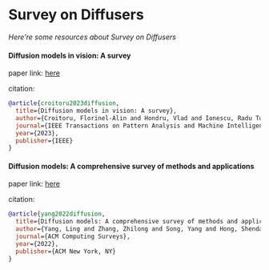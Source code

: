 # Survey on Diffusers
*Here're some resources about Survey on Diffusers*




#### Diffusion models in vision: A survey

paper link: [here](https://arxiv.org/pdf/2209.04747)

citation: 
```bibtex
@article{croitoru2023diffusion,
  title={Diffusion models in vision: A survey},
  author={Croitoru, Florinel-Alin and Hondru, Vlad and Ionescu, Radu Tudor and Shah, Mubarak},
  journal={IEEE Transactions on Pattern Analysis and Machine Intelligence},
  year={2023},
  publisher={IEEE}
}
```


#### Diffusion models: A comprehensive survey of methods and applications

paper link: [here](https://dl.acm.org/doi/pdf/10.1145/3626235)

citation: 
```bibtex
@article{yang2022diffusion,
  title={Diffusion models: A comprehensive survey of methods and applications},
  author={Yang, Ling and Zhang, Zhilong and Song, Yang and Hong, Shenda and Xu, Runsheng and Zhao, Yue and Zhang, Wentao and Cui, Bin and Yang, Ming-Hsuan},
  journal={ACM Computing Surveys},
  year={2022},
  publisher={ACM New York, NY}
}
```
    
    